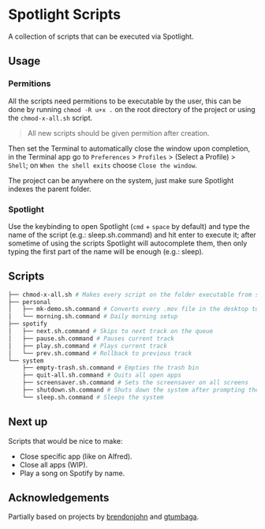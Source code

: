 # Spotlight Scripts

A collection of scripts that can be executed via Spotlight.

## Usage

### Permitions

All the scripts need permitions to be executable by the user, this can be done by running `chmod -R u+x .` on the root directory of the project or using the `chmod-x-all.sh` script.

> All new scripts should be given permition after creation.

Then set the Terminal to automatically close the window upon completion, in the Terminal app go to `Preferences` > `Profiles` > (Select a Profile) > `Shell`; on `When the shell exits` choose `Close the window`.

The project can be anywhere on the system, just make sure Spotlight indexes the parent folder.

### Spotlight

Use the keybinding to open Spotlight (`cmd` + `space` by default) and type the name of the script (e.g.: sleep.sh.command) and hit enter to execute it; after sometime of using the scripts Spotlight will autocomplete them, then only typing the first part of the name will be enough (e.g.: sleep).

## Scripts

```zsh
├── chmod-x-all.sh # Makes every script on the folder executable from spotlight
├── personal
│   ├── mk-demo.sh.command # Converts every .mov file in the desktop to .mp4
│   └── morning.sh.command # Daily morning setup
├── spotify
│   ├── next.sh.command # Skips to next track on the queue
│   ├── pause.sh.command # Pauses current track
│   ├── play.sh.command # Plays current track
│   └── prev.sh.command # Rollback to previous track
└── system
    ├── empty-trash.sh.command # Empties the trash bin
    ├── quit-all.sh.command # Quits all open apps
    ├── screensaver.sh.command # Sets the screensaver on all screens
    ├── shutdown.sh.command # Shuts down the system after prompting the password
    └── sleep.sh.command # Sleeps the system
```

## Next up

Scripts that would be nice to make:

- Close specific app (like on Alfred).
- Close all apps (WIP).
- Play a song on Spotify by name.

## Acknowledgements

Partially based on projects by [brendonjohn](https://github.com/brendonjohn/spotlight-scripts) and [gtumbaga](https://github.com/gtumbaga/Spotlight-Commands).
